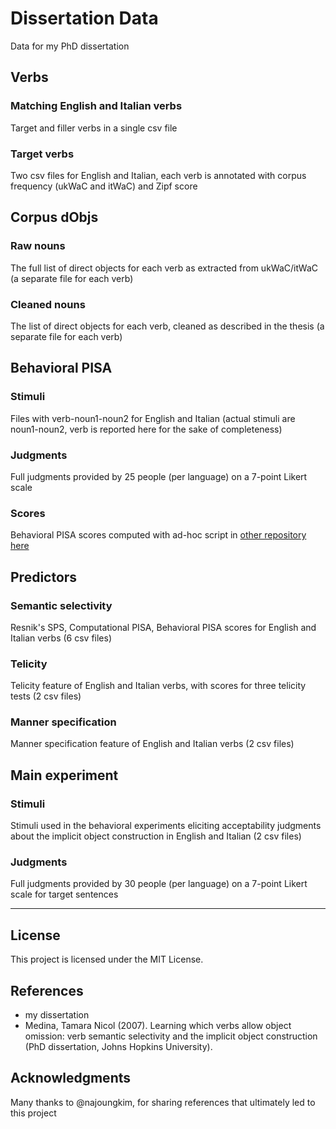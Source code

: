 # Dissertation Data
Data for my PhD dissertation

## Verbs

  ### Matching English and Italian verbs
  Target and filler verbs in a single csv file
  ### Target verbs
  Two csv files for English and Italian, each verb is annotated with corpus frequency (ukWaC and itWaC) and Zipf score

## Corpus dObjs

  ### Raw nouns
  The full list of direct objects for each verb as extracted from ukWaC/itWaC (a separate file for each verb)
  ### Cleaned nouns
  The list of direct objects for each verb, cleaned as described in the thesis (a separate file for each verb)

## Behavioral PISA

  ### Stimuli 
  Files with verb-noun1-noun2 for English and Italian (actual stimuli are noun1-noun2, verb is reported here for the sake of completeness)
  ### Judgments
  Full judgments provided by 25 people (per language) on a 7-point Likert scale
  ### Scores
  Behavioral PISA scores computed with ad-hoc script in [other repository here](https://github.com/giuliacappelli/behavioralPISA)
  
## Predictors

  ### Semantic selectivity
  Resnik's SPS, Computational PISA, Behavioral PISA scores for English and Italian verbs (6 csv files)
  ### Telicity
  Telicity feature of English and Italian verbs, with scores for three telicity tests (2 csv files)
  ### Manner specification
  Manner specification feature of English and Italian verbs (2 csv files)
  
## Main experiment

  ### Stimuli
  Stimuli used in the behavioral experiments eliciting acceptability judgments about the implicit object construction in English and Italian (2 csv files)
  ### Judgments
  Full judgments provided by 30 people (per language) on a 7-point Likert scale for target sentences

__________

## License
This project is licensed under the MIT License.

## References
* my dissertation
* Medina, Tamara Nicol (2007). Learning which verbs allow object omission: verb semantic selectivity and the implicit object construction (PhD dissertation, Johns Hopkins University).

## Acknowledgments
Many thanks to @najoungkim, for sharing references that ultimately led to this project
